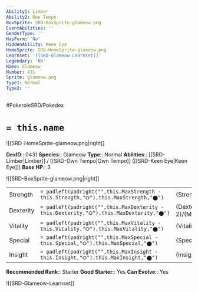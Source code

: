 ```yaml
---
Ability1: Limber
Ability2: Own Tempo
BoxSprite: SRD-BoxSprite-glameow.png
EventAbilities: ''
GenderType: ''
HasForm: 'No'
HiddenAbility: Keen Eye
HomeSprite: SRD-HomeSprite-glameow.png
Learnset: '[[SRD-Glameow-Learnset]]'
Legendary: 'No'
Name: Glameow
Number: 431
Sprite: glameow.png
Type1: Normal
Type2: ''
---
```


#PokeroleSRD/Pokedex

# `= this.name`

![[SRD-HomeSprite-glameow.png|right]]

**DexID**:: 0431
**Species**:: Glameow
**Type**:: Normal
**Abilities**:: [[SRD-Limber|Limber]] / [[SRD-Own Tempo|Own Tempo]] ([[SRD-Keen Eye|Keen Eye]])
**Base HP**:: 3

![[SRD-BoxSprite-glameow.png|right]]

|           |                                                                                        |                                          |
| --------- | -------------------------------------------------------------------------------------- | ---------------------------------------- |
| Strength  | `= padleft(padright("",this.MaxStrength - this.Strength,"⭘"),this.MaxStrength,"⬤")`    | (Strength::2)/(MaxStrength::4)   |
| Dexterity | `= padleft(padright("",this.MaxDexterity - this.Dexterity,"⭘"),this.MaxDexterity,"⬤")` | (Dexterity:: 2)/(MaxDexterity::5) |
| Vitality  | `= padleft(padright("",this.MaxVitality - this.Vitality,"⭘"),this.MaxVitality,"⬤")`    | (Vitality::1)/(MaxVitality::3)   |
| Special   | `= padleft(padright("",this.MaxSpecial - this.Special,"⭘"),this.MaxSpecial,"⬤")`       | (Special::1)/(MaxSpecial::3)     |
| Insight   | `= padleft(padright("",this.MaxInsight - this.Insight,"⭘"),this.MaxInsight,"⬤")`       | (Insight::1)/(MaxInsight::3)     |

**Recommended Rank**:: Starter
**Good Starter**:: Yes
**Can Evolve**:: Yes

![[SRD-Glameow-Learnset]]